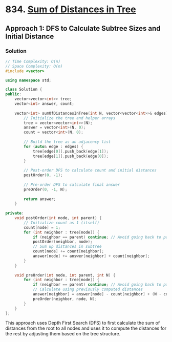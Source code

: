 # 834. [Sum of Distances in Tree](https://leetcode.com/problems/sum-of-distances-in-tree/)

## Approach 1: DFS to Calculate Subtree Sizes and Initial Distance

### Solution
```cpp
// Time Complexity: O(n)
// Space Complexity: O(n)
#include <vector>

using namespace std;

class Solution {
public:
    vector<vector<int>> tree;
    vector<int> answer, count;
    
    vector<int> sumOfDistancesInTree(int N, vector<vector<int>>& edges) {
        // Initialize the tree and helper arrays
        tree = vector<vector<int>>(N);
        answer = vector<int>(N, 0);
        count = vector<int>(N, 0);
        
        // Build the tree as an adjacency list
        for (auto& edge : edges) {
            tree[edge[0]].push_back(edge[1]);
            tree[edge[1]].push_back(edge[0]);
        }
        
        // Post-order DFS to calculate count and initial distances
        postOrder(0, -1);
        
        // Pre-order DFS to calculate final answer
        preOrder(0, -1, N);
        
        return answer;
    }
    
private:
    void postOrder(int node, int parent) {
        // Initialize count as 1 (itself)
        count[node] = 1;
        for (int neighbor : tree[node]) {
            if (neighbor == parent) continue; // Avoid going back to parent
            postOrder(neighbor, node);
            // Sum up distances in subtree
            count[node] += count[neighbor];
            answer[node] += answer[neighbor] + count[neighbor];
        }
    }
    
    void preOrder(int node, int parent, int N) {
        for (int neighbor : tree[node]) {
            if (neighbor == parent) continue; // Avoid going back to parent
            // Calculate using previously computed distances
            answer[neighbor] = answer[node] - count[neighbor] + (N - count[neighbor]);
            preOrder(neighbor, node, N);
        }
    }
};
```

This approach uses Depth First Search (DFS) to first calculate the sum of distances from the root to all nodes and uses it to compute the distances for the rest by adjusting them based on the tree structure.


